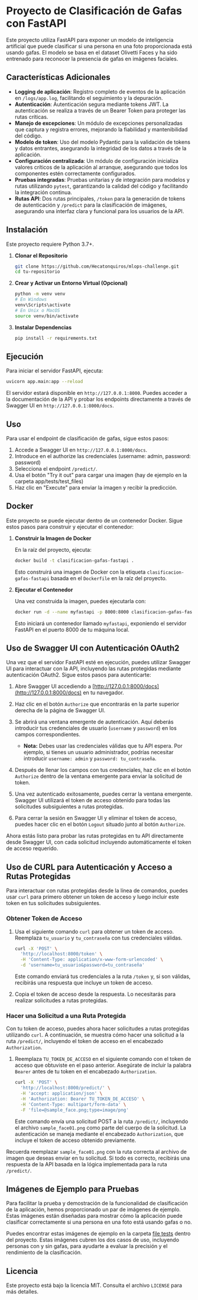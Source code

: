 
# Proyecto de Clasificación de Gafas con FastAPI

Este proyecto utiliza FastAPI para exponer un modelo de inteligencia artificial que puede clasificar si una persona en una foto proporcionada está usando gafas. El modelo se basa en el dataset Olivetti Faces y ha sido entrenado para reconocer la presencia de gafas en imágenes faciales.

## Características Adicionales

- **Logging de aplicación**: Registro completo de eventos de la aplicación en `/logs/app.log`, facilitando el seguimiento y la depuración.
- **Autenticación**: Autenticación segura mediante tokens JWT. La autenticación se realiza a través de un Bearer Token para proteger las rutas críticas.
- **Manejo de excepciones**: Un módulo de excepciones personalizadas que captura y registra errores, mejorando la fiabilidad y mantenibilidad del código.
- **Modelo de token**: Uso del modelo Pydantic para la validación de tokens y datos entrantes, asegurando la integridad de los datos a través de la aplicación.
- **Configuración centralizada**: Un módulo de configuración inicializa valores críticos de la aplicación al arranque, asegurando que todos los componentes estén correctamente configurados.
- **Pruebas integradas**: Pruebas unitarias y de integración para modelos y rutas utilizando `pytest`, garantizando la calidad del código y facilitando la integración continua.
- **Rutas API**: Dos rutas principales, `/token` para la generación de tokens de autenticación y `/predict` para la clasificación de imágenes, asegurando una interfaz clara y funcional para los usuarios de la API.

## Instalación

Este proyecto requiere Python 3.7+.

1. **Clonar el Repositorio**

   ```bash
   git clone https://github.com/Hecatonquiros/mlops-challenge.git
   cd tu-repositorio
   ```

2. **Crear y Activar un Entorno Virtual (Opcional)**

   ```bash
   python -m venv venv
   # En Windows
   venv\Scripts\activate
   # En Unix o MacOS
   source venv/bin/activate
   ```

3. **Instalar Dependencias**

   ```bash
   pip install -r requirements.txt
   ```

## Ejecución

Para iniciar el servidor FastAPI, ejecuta:

```bash
uvicorn app.main:app --reload
```

El servidor estará disponible en `http://127.0.0.1:8000`. Puedes acceder a la documentación de la API y probar los endpoints directamente a través de Swagger UI en `http://127.0.0.1:8000/docs`.

## Uso

Para usar el endpoint de clasificación de gafas, sigue estos pasos:

1. Accede a Swagger UI en `http://127.0.0.1:8000/docs`.
2. Introduce en el authorize las credenciales (username: admin, password: password)
3. Selecciona el endpoint `/predict/`.
4. Usa el botón "Try it out" para cargar una imagen (hay de ejemplo en la carpeta app/tests/test_files)
5. Haz clic en "Execute" para enviar la imagen y recibir la predicción.

## Docker

Este proyecto se puede ejecutar dentro de un contenedor Docker. Sigue estos pasos para construir y ejecutar el contenedor:

1. **Construir la Imagen de Docker**

   En la raíz del proyecto, ejecuta:

   ```bash
   docker build -t clasificacion-gafas-fastapi .
   ```

   Esto construirá una imagen de Docker con la etiqueta `clasificacion-gafas-fastapi` basada en el `Dockerfile` en la raíz del proyecto.

2. **Ejecutar el Contenedor**

   Una vez construida la imagen, puedes ejecutarla con:

   ```bash
   docker run -d --name myfastapi -p 8000:8000 clasificacion-gafas-fastapi
   ```

   Esto iniciará un contenedor llamado `myfastapi`, exponiendo el servidor FastAPI en el puerto 8000 de tu máquina local.

## Uso de Swagger UI con Autenticación OAuth2

Una vez que el servidor FastAPI esté en ejecución, puedes utilizar Swagger UI para interactuar con la API, incluyendo las rutas protegidas mediante autenticación OAuth2. Sigue estos pasos para autenticarte:

1. Abre Swagger UI accediendo a [http://127.0.0.1:8000/docs](http://127.0.0.1:8000/docs) en tu navegador.

2. Haz clic en el botón `Authorize` que encontrarás en la parte superior derecha de la página de Swagger UI.

3. Se abrirá una ventana emergente de autenticación. Aquí deberás introducir tus credenciales de usuario (`username` y `password`) en los campos correspondientes.

    - **Nota:** Debes usar las credenciales válidas que tu API espera. Por ejemplo, si tienes un usuario administrador, podrías necesitar introducir `username: admin` y `password: tu_contraseña`.

4. Después de llenar los campos con tus credenciales, haz clic en el botón `Authorize` dentro de la ventana emergente para enviar la solicitud de token.

5. Una vez autenticado exitosamente, puedes cerrar la ventana emergente. Swagger UI utilizará el token de acceso obtenido para todas las solicitudes subsiguientes a rutas protegidas.

6. Para cerrar la sesión en Swagger UI y eliminar el token de acceso, puedes hacer clic en el botón `Logout` situado junto al botón `Authorize`.

Ahora estás listo para probar las rutas protegidas en tu API directamente desde Swagger UI, con cada solicitud incluyendo automáticamente el token de acceso requerido.

## Uso de CURL para Autenticación y Acceso a Rutas Protegidas

Para interactuar con rutas protegidas desde la línea de comandos, puedes usar `curl` para primero obtener un token de acceso y luego incluir este token en tus solicitudes subsiguientes.

### Obtener Token de Acceso

1. Usa el siguiente comando `curl` para obtener un token de acceso. Reemplaza `tu_usuario` y `tu_contraseña` con tus credenciales válidas.

    ```bash
    curl -X 'POST' \
      'http://localhost:8000/token' \
      -H 'Content-Type: application/x-www-form-urlencoded' \
      -d 'username=tu_usuario&password=tu_contraseña'
    ```

    Este comando enviará tus credenciales a la ruta `/token` y, si son válidas, recibirás una respuesta que incluye un token de acceso.

2. Copia el token de acceso desde la respuesta. Lo necesitarás para realizar solicitudes a rutas protegidas.

### Hacer una Solicitud a una Ruta Protegida

Con tu token de acceso, puedes ahora hacer solicitudes a rutas protegidas utilizando `curl`. A continuación, se muestra cómo hacer una solicitud a la ruta `/predict/`, incluyendo el token de acceso en el encabezado `Authorization`.

1. Reemplaza `TU_TOKEN_DE_ACCESO` en el siguiente comando con el token de acceso que obtuviste en el paso anterior. Asegúrate de incluir la palabra `Bearer` antes de tu token en el encabezado `Authorization`.

    ```bash
    curl -X 'POST' \
      'http://localhost:8000/predict/' \
      -H 'accept: application/json' \
      -H 'Authorization: Bearer TU_TOKEN_DE_ACCESO' \
      -H 'Content-Type: multipart/form-data' \
      -F 'file=@sample_face.png;type=image/png'
    ```

    Este comando envía una solicitud POST a la ruta `/predict/`, incluyendo el archivo `sample_face01.png` como parte del cuerpo de la solicitud. La autenticación se maneja mediante el encabezado `Authorization`, que incluye el token de acceso obtenido previamente.

Recuerda reemplazar `sample_face01.png` con la ruta correcta al archivo de imagen que deseas enviar en tu solicitud. Si todo es correcto, recibirás una respuesta de la API basada en la lógica implementada para la ruta `/predict/`.

## Imágenes de Ejemplo para Pruebas

Para facilitar la prueba y demostración de la funcionalidad de clasificación de la aplicación, hemos proporcionado un par de imágenes de ejemplo. Estas imágenes están diseñadas para mostrar cómo la aplicación puede clasificar correctamente si una persona en una foto está usando gafas o no.

Puedes encontrar estas imágenes de ejemplo en la carpeta [file tests](app/tests/test_files) dentro del proyecto. Estas imágenes cubren los dos casos de uso, incluyendo personas con y sin gafas, para ayudarte a evaluar la precisión y el rendimiento de la clasificación.

## Licencia

Este proyecto está bajo la licencia MIT. Consulta el archivo `LICENSE` para más detalles.
